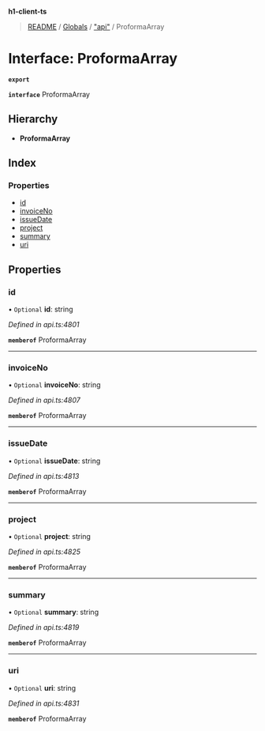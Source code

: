 **h1-client-ts**

> [README](../README.md) / [Globals](../globals.md) / ["api"](../modules/_api_.md) / ProformaArray

# Interface: ProformaArray

**`export`** 

**`interface`** ProformaArray

## Hierarchy

* **ProformaArray**

## Index

### Properties

* [id](_api_.proformaarray.md#id)
* [invoiceNo](_api_.proformaarray.md#invoiceno)
* [issueDate](_api_.proformaarray.md#issuedate)
* [project](_api_.proformaarray.md#project)
* [summary](_api_.proformaarray.md#summary)
* [uri](_api_.proformaarray.md#uri)

## Properties

### id

• `Optional` **id**: string

*Defined in api.ts:4801*

**`memberof`** ProformaArray

___

### invoiceNo

• `Optional` **invoiceNo**: string

*Defined in api.ts:4807*

**`memberof`** ProformaArray

___

### issueDate

• `Optional` **issueDate**: string

*Defined in api.ts:4813*

**`memberof`** ProformaArray

___

### project

• `Optional` **project**: string

*Defined in api.ts:4825*

**`memberof`** ProformaArray

___

### summary

• `Optional` **summary**: string

*Defined in api.ts:4819*

**`memberof`** ProformaArray

___

### uri

• `Optional` **uri**: string

*Defined in api.ts:4831*

**`memberof`** ProformaArray
